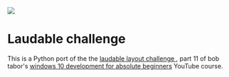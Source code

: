 ![](img/logo.png)
# Laudable challenge
This is a Python port of the the [ laudable layout challenge ](https://youtu.be/eh_0opgoute), part 11 of bob tabor's [windows 10 development for absolute beginners](https://www.youtube.com/playlist?list=pli2hbezqrvs0cpmew3udluhno_rpvjcv9) YouTube course.
